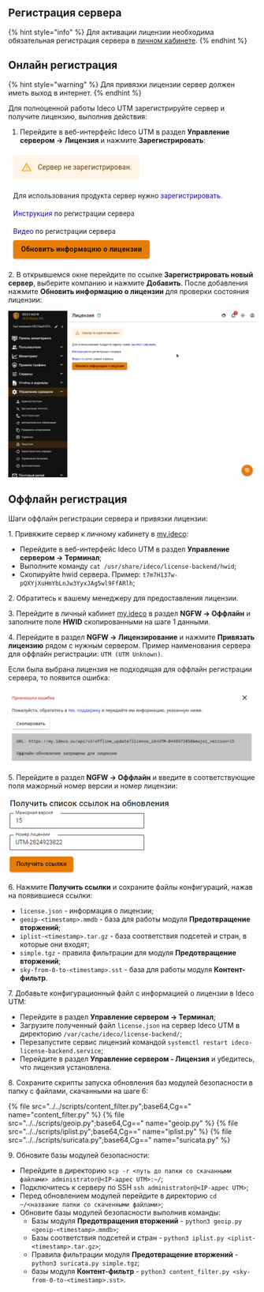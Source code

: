 ## Регистрация сервера 

{% hint style="info" %}
Для активации лицензии необходима обязательная регистрация сервера в [личном кабинете](https://my.ideco.ru/#/login/?next=/utm/license/).
{% endhint %}

## Онлайн регистрация

{% hint style="warning" %}
Для привязки лицензии сервер должен иметь выход в интернет.
{% endhint %}

Для полноценной работы Ideco UTM зарегистрируйте сервер и получите лицензию, выполнив действия:

1. Перейдите в веб-интерфейс Ideco UTM в раздел **Управление сервером -> Лицензия** и нажмите **Зарегистрировать**:

![](../../.gitbook/assets/initial-setup10.png)

2\. В открывшемся окне перейдите по ссылке **Зарегистрировать новый сервер**, выберите компанию и нажмите **Добавить**. После добавления нажмите **Обновить информацию о лицензии** для проверки состояния лицензии:

![](../../.gitbook/assets/initial-setup11.gif)

## Оффлайн регистрация

Шаги оффлайн регистрации сервера и привязки лицензии:

1\. Привяжите сервер к личному кабинету в [my.ideco](https://my.ideco.ru/):
* Перейдите в веб-интерфейс Ideco UTM в раздел **Управление сервером -> Терминал**;
* Выполните команду `cat /usr/share/ideco/license-backend/hwid`;
* Скопируйте hwid сервера. Пример: `t7m7H137w-pQXYjXuHmYbLnJw3YyxJAg5wl9FfARlh`;

2\. Обратитесь к вашему менеджеру для предоставления лицензии. 

3\. Перейдите в личный кабинет [my.ideco](https://my.ideco.ru/) в раздел **NGFW -> Оффлайн** и заполните поле **HWID** скопированными на шаге 1 данными.

4\. Перейдите в раздел **NGFW -> Лицензирование** и нажмите **Привязать лицензию** рядом с нужным сервером. Пример наименования сервера для оффлайн регистрации: `UTM (UTM Unknown)`.  

Если была выбрана лицензия не подходящая для оффлайн регистрации сервера, то появится ошибка:

![](../../.gitbook/assets/initial-setup13.png)

5\. Перейдите в раздел **NGFW -> Оффлайн** и введите в соответствующие поля мажорный номер версии и номер лицензии:

![](../../.gitbook/assets/initial-setup12.png)

6\. Нажмите **Получить ссылки** и сохраните файлы конфигураций, нажав на появившиеся ссылки:
* `license.json` - информация о лицензии;
* `geoip-<timestamp>.mmdb` - база для работы модуля **Предотвращение вторжений**;
* `iplist-<timestamp>.tar.gz` - база соответствия подсетей и стран, в которые они входят;
* `simple.tgz` - правила фильтрации для модуля **Предотвращение вторжений**;
* `sky-from-0-to-<timestamp>.sst` - база для работы модуля **Контент-фильтр**.

7\. Добавьте конфигурационный файл c информацией о лицензии в Ideco UTM:
* Перейдите в раздел **Управление сервером -> Терминал**;
* Загрузите полученный файл `license.json` на сервер Ideco UTM в директорию `/var/cache/ideco/license-backend/`;
* Перезапустите сервис лицензий командой `systemctl restart ideco-license-backend.service`;
* Перейдите в раздел **Управление сервером - Лицензия** и убедитесь, что лицензия установлена.

8\. Сохраните скрипты запуска обновления баз модулей безопасности в папку с файлами, скачанными на шаге 6:

{% file src="../../scripts/content_filter.py";base64,Cg==" name="content_filter.py" %}
{% file src="../../scripts/geoip.py";base64,Cg==" name="geoip.py" %}
{% file src="../../scripts/iplist.py";base64,Cg==" name="iplist.py" %}
{% file src="../../scripts/suricata.py";base64,Cg==" name="suricata.py" %}

9\. Обновите базы модулей безопасности: 
* Перейдите в директорию `scp -r <путь до папки со скачанными файлами> administrator@<IP-адрес UTM>:~/`;
* Подключитесь к серверу по SSH `ssh administrator@<IP-адрес UTM>`;
* Перед обновлением модулей перейдите в директорию `cd ~/<название папки со скаченными файлами>`;
* Обновите базы модулей безопасности выполнив команды:
  * Базы модуля **Предотвращения вторжений** - `python3 geoip.py <geoip-<timestamp>.mmdb>`;
  * Базы соответствия подсетей и стран - `python3 iplist.py <iplist-<timestamp>.tar.gz>`;
  * Правила фильтрации модуля **Предотвращение вторжений** - `python3 suricata.py simple.tgz`;
  * базы модуля **Контент-фильтр** - `python3 content_filter.py <sky-from-0-to-<timestamp>.sst>`.
